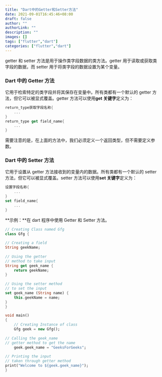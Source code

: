 ```yaml
---
title: "Dart中的Getter和Setter方法"
date: 2021-09-01T16:45:46+08:00
draft: false
author: ""
authorLink: ""
description: ""
images: []
tags: ["flutter","dart"]
categories: ["flutter","dart"]
---
```


getter 和 setter 方法是用于操作类字段数据的类方法。getter 用于读取或获取类字段的数据，而 setter 用于将类字段的数据设置为某个变量。

### Dart 中的 Getter 方法

它用于检索特定的类字段并将其保存在变量中。所有类都有一个默认的 getter 方法，但它可以被显式覆盖。getter 方法可以使用**get 关键字**定义为：

```dart
return_type获取字段名称{
    ...
}
return_type get field_name{
    ...
}
```

需要注意的是，在上面的方法中，我们必须定义一个返回类型，但不需要定义参数。

### Dart 中的 Setter 方法

它用于设置从 getter 方法接收到的变量内的数据。所有类都有一个默认的 setter 方法，但它可以被显式覆盖。setter 方法可以使用**set 关键字**定义为：

```dart
设置字段名称{
    ...
}
set field_name{
    ...
}
```

**示例：**在 dart 程序中使用 Getter 和 Setter 方法。

```dart
// Creating Class named Gfg
class Gfg {
	
// Creating a field
String geekName;
	
// Using the getter
// method to take input
String get geek_name {
	return geekName;
}
	
// Using the setter method
// to set the input
set geek_name (String name) {
	this.geekName = name;
}
}

void main()
{
	// Creating Instance of class
	Gfg geek = new Gfg();
	
// Calling the geek_name
// getter method to get the name
	geek.geek_name = "GeeksForGeeks";
	
// Printing the input
// taken through getter method
print("Welcome to ${geek.geek_name}");
}

```


